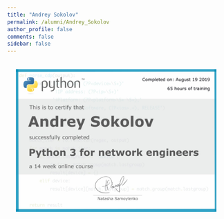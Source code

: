 ```yaml
---
title: "Andrey Sokolov"
permalink: /alumni/Andrey_Sokolov
author_profile: false
comments: false
sidebar: false
---
```


<div style="padding: 20px;">
  <img src="https://raw.githubusercontent.com/pyneng/pyneng.github.io/master/alumni/Andrey_Sokolov.png" alt="Python for network engineers">
</div>

